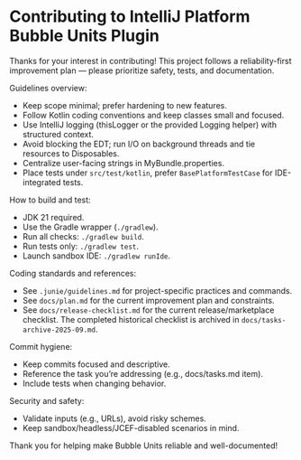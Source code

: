 # Contributing to IntelliJ Platform Bubble Units Plugin

Thanks for your interest in contributing! This project follows a reliability-first improvement plan — please prioritize safety, tests, and documentation.

Guidelines overview:
- Keep scope minimal; prefer hardening to new features.
- Follow Kotlin coding conventions and keep classes small and focused.
- Use IntelliJ logging (thisLogger or the provided Logging helper) with structured context.
- Avoid blocking the EDT; run I/O on background threads and tie resources to Disposables.
- Centralize user-facing strings in MyBundle.properties.
- Place tests under `src/test/kotlin`, prefer `BasePlatformTestCase` for IDE-integrated tests.

How to build and test:
- JDK 21 required.
- Use the Gradle wrapper (`./gradlew`).
- Run all checks: `./gradlew build`.
- Run tests only: `./gradlew test`.
- Launch sandbox IDE: `./gradlew runIde`.

Coding standards and references:
- See `.junie/guidelines.md` for project-specific practices and commands.
- See `docs/plan.md` for the current improvement plan and constraints.
- See `docs/release-checklist.md` for the current release/marketplace checklist. The completed historical checklist is archived in `docs/tasks-archive-2025-09.md`.

Commit hygiene:
- Keep commits focused and descriptive.
- Reference the task you’re addressing (e.g., docs/tasks.md item).
- Include tests when changing behavior.

Security and safety:
- Validate inputs (e.g., URLs), avoid risky schemes.
- Keep sandbox/headless/JCEF-disabled scenarios in mind.

Thank you for helping make Bubble Units reliable and well-documented!
